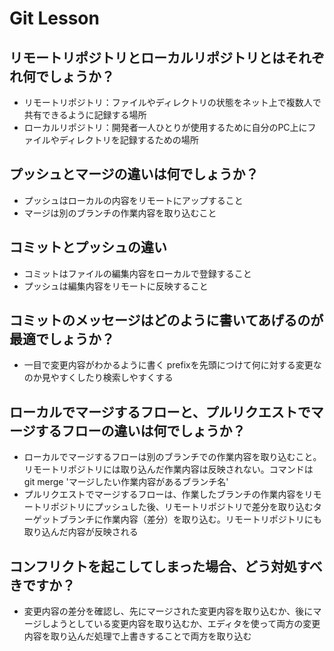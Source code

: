 # Git Lesson

## リモートリポジトリとローカルリポジトリとはそれぞれ何でしょうか？
 - リモートリポジトリ：ファイルやディレクトリの状態をネット上で複数人で共有できるように記録する場所
 - ローカルリポジトリ：開発者一人ひとりが使用するために自分のPC上にファイルやディレクトリを記録するための場所

## プッシュとマージの違いは何でしょうか？
 - プッシュはローカルの内容をリモートにアップすること
 - マージは別のブランチの作業内容を取り込むこと

## コミットとプッシュの違い
 - コミットはファイルの編集内容をローカルで登録すること
 - プッシュは編集内容をリモートに反映すること

## コミットのメッセージはどのように書いてあげるのが最適でしょうか？
 - 一目で変更内容がわかるように書く  prefixを先頭につけて何に対する変更なのか見やすくしたり検索しやすくする 

## ローカルでマージするフローと、プルリクエストでマージするフローの違いは何でしょうか？
 - ローカルでマージするフローは別のブランチでの作業内容を取り込むこと。リモートリポジトリには取り込んだ作業内容は反映されない。コマンドは git merge 'マージしたい作業内容があるブランチ名'
 - プルリクエストでマージするフローは、作業したブランチの作業内容をリモートリポジトリにプッシュした後、リモートリポジトリで差分を取り込むターゲットブランチに作業内容（差分）を取り込む。リモートリポジトリにも取り込んだ内容が反映される

## コンフリクトを起こしてしまった場合、どう対処すべきですか？
 - 変更内容の差分を確認し、先にマージされた変更内容を取り込むか、後にマージしようとしている変更内容を取り込むか、エディタを使って両方の変更内容を取り込んだ処理で上書きすることで両方を取り込む